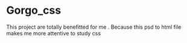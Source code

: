 # Gorgo_css
This project are totally benefitted for me . Because this psd to html file makes me more attentive to study css
